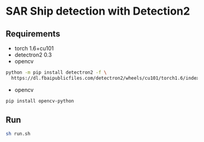 # SAR Ship detection with Detection2

## Requirements
+ torch 1.6+cu101
+ detectron2 0.3
+ opencv
```bash
python -m pip install detectron2 -f \
  https://dl.fbaipublicfiles.com/detectron2/wheels/cu101/torch1.6/index.html
```
+ opencv
```bash
pip install opencv-python   
```

## Run
```bash
sh run.sh
```